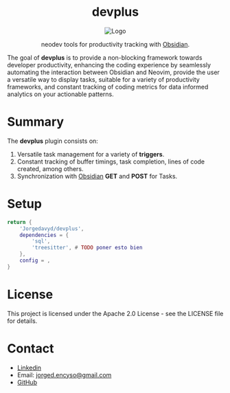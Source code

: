 <div align="center">
  <h1>devplus</h1>
  <p>
    <img src="assets/logo.png" align="center" alt="Logo" />
  </p>
  <p>
    neodev tools for productivity tracking with
    <a href="https://obsidian.md/">Obsidian</a>.
  </p>
</div>

The goal of **devplus** is to provide a non-blocking framework towards developer productivity, enhancing the coding experience by seamlessly automating the interaction between Obsidian and Neovim, provide the user a versatile way to display tasks, suitable for a variety of productivity frameworks, and constant tracking of coding metrics for data informed analytics on your actionable patterns.

# Summary
The **devplus** plugin consists on:
1. Versatile task management for a variety of **triggers**.
2. Constant tracking of buffer timings, task completion, lines of code created, among others.
3. Synchronization with [Obsidian](https://obsidian.md/) **GET** and **POST** for Tasks.

# Setup
```lua
return {
    'Jorgedavyd/devplus',
    dependencies = {
        'sql',
        'treesitter', # TODO poner esto bien
    },
    config = ,
}
```

# License

This project is licensed under the Apache 2.0 License - see the LICENSE file for details.

# Contact

- [Linkedin](https://www.linkedin.com/in/jorge-david-enciso-mart%C3%ADnez-149977265/)
- Email: jorged.encyso@gmail.com
- [GitHub](https://github.com/Jorgedavyd)


